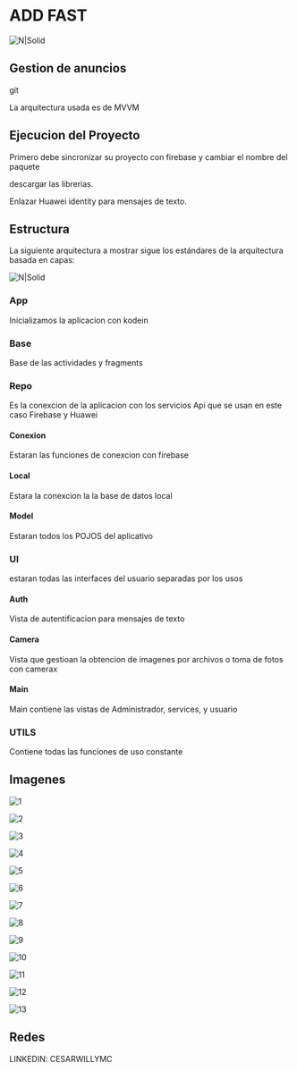 # ADD FAST

![N|Solid](https://i.blogs.es/df41c1/kotlin_800x320/450_1000.png)

## Gestion de anuncios 
git

La arquitectura usada es de MVVM

## Ejecucion del Proyecto

Primero debe sincronizar su proyecto con firebase y cambiar el nombre del paquete

descargar las librerias.

Enlazar Huawei identity para mensajes de texto.


## Estructura

La siguiente arquitectura a mostrar sigue los estándares de la arquitectura basada en capas:

![N|Solid](https://miro.medium.com/max/480/1*eIPadxXhSJicO6GLNR3b7A.png)


### App

Inicializamos la aplicacion con kodein

### Base

Base de las actividades y fragments

### Repo 
Es la conexcion de la aplicacion con los servicios Api que se usan en este caso Firebase y Huawei
#### Conexion
Estaran las funciones de conexcion con firebase
#### Local
Estara la conexcion la la base de datos local
#### Model
Estaran todos los POJOS del aplicativo

### UI
estaran todas las interfaces del  usuario separadas por los usos 

#### Auth
Vista de autentificacion para mensajes de texto

#### Camera
Vista  que gestioan la obtencion de imagenes por archivos o toma de fotos con camerax

#### Main 

Main contiene las vistas de Administrador, services, y usuario

### UTILS

Contiene todas las funciones de uso constante
 
 
 ## Imagenes
 
![1](assets/image1.jpeg)

![2](assets/image2.jpeg)

![3](assets/image3.jpeg)

![4](assets/image4.jpeg)

![5](assets/image5.jpeg)

![6](assets/image6.jpeg)

![7](assets/image7.jpeg)

![8](assets/image8.jpeg)

![9](assets/image9.jpeg)

![10](assets/image10.jpeg)

![11](assets/image11.jpeg)

![12](assets/image12.jpeg)

![13](assets/image13.jpeg)

  ## Redes
 LINKEDIN: CESARWILLYMC

